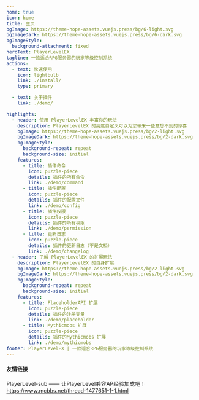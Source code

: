 ```yaml
---
home: true
icon: home
title: 主页
bgImage: https://theme-hope-assets.vuejs.press/bg/6-light.svg
bgImageDark: https://theme-hope-assets.vuejs.press/bg/6-dark.svg
bgImageStyle:
  background-attachment: fixed
heroText: PlayerLevelEX
tagline: 一款适合RPG服务器的玩家等级控制系统
actions:
  - text: 快速使用
    icon: lightbulb
    link: ./install/
    type: primary

  - text: 关于插件
    link: ./demo/

highlights:
  - header: 使用 PlayerLevelEX 丰富你的玩法
    description: PlayerLevelEX 的高度自定义可以为您带来一些意想不到的惊喜
    bgImage: https://theme-hope-assets.vuejs.press/bg/2-light.svg
    bgImageDark: https://theme-hope-assets.vuejs.press/bg/2-dark.svg
    bgImageStyle:
      background-repeat: repeat
      background-size: initial
    features:
      - title: 插件命令
        icon: puzzle-piece
        details: 插件的所有命令
        link: ./demo/command
      - title: 插件配置
        icon: puzzle-piece
        details: 插件的配置文件
        link: ./demo/config
      - title: 插件权限
        icon: puzzle-piece
        details: 插件的所有权限
        link: ./demo/permission
      - title: 更新日志
        icon: puzzle-piece
        details: 插件的更新日志（不是文档）
        link: ./demo/changelog
  - header: 了解 PlayerLevelEX 的扩展玩法
    description: PlayerLevelEX 的自身扩展
    bgImage: https://theme-hope-assets.vuejs.press/bg/2-light.svg
    bgImageDark: https://theme-hope-assets.vuejs.press/bg/2-dark.svg
    bgImageStyle:
      background-repeat: repeat
      background-size: initial
    features:
      - title: PlaceholderAPI 扩展
        icon: puzzle-piece
        details: 插件的注册变量
        link: ./demo/placeholder
      - title: Mythicmobs 扩展
        icon: puzzle-piece
        details: 插件的Mythicmobs 扩展
        link: ./demo/mythicmobs
footer: PlayerLevelEX | 一款适合RPG服务器的玩家等级控制系统
---
```


#### 友情链接
PlayerLevel-sub —— 让PlayerLevel兼容AP经验加成吧！  
<https://www.mcbbs.net/thread-1477651-1-1.html>
